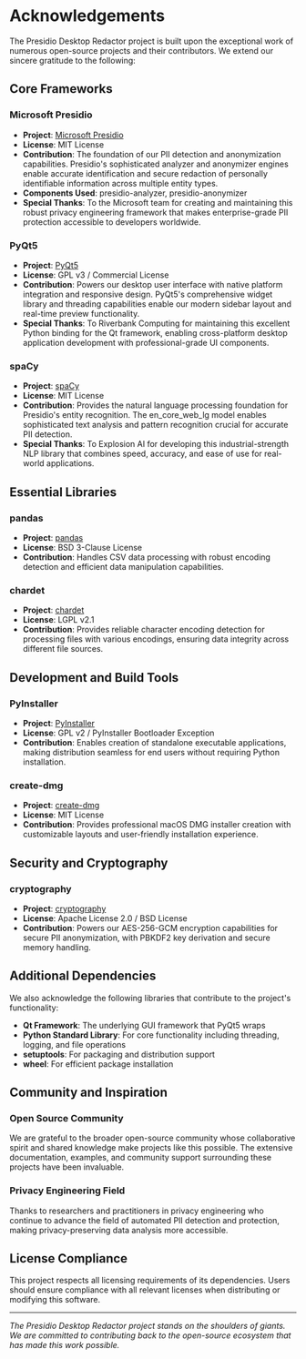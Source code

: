 # Acknowledgements

The Presidio Desktop Redactor project is built upon the exceptional work of numerous open-source projects and their contributors. We extend our sincere gratitude to the following:

## Core Frameworks

### Microsoft Presidio
- **Project**: [Microsoft Presidio](https://github.com/microsoft/presidio)
- **License**: MIT License
- **Contribution**: The foundation of our PII detection and anonymization capabilities. Presidio's sophisticated analyzer and anonymizer engines enable accurate identification and secure redaction of personally identifiable information across multiple entity types.
- **Components Used**: presidio-analyzer, presidio-anonymizer
- **Special Thanks**: To the Microsoft team for creating and maintaining this robust privacy engineering framework that makes enterprise-grade PII protection accessible to developers worldwide.

### PyQt5
- **Project**: [PyQt5](https://www.riverbankcomputing.com/software/pyqt/)
- **License**: GPL v3 / Commercial License
- **Contribution**: Powers our desktop user interface with native platform integration and responsive design. PyQt5's comprehensive widget library and threading capabilities enable our modern sidebar layout and real-time preview functionality.
- **Special Thanks**: To Riverbank Computing for maintaining this excellent Python binding for the Qt framework, enabling cross-platform desktop application development with professional-grade UI components.

### spaCy
- **Project**: [spaCy](https://github.com/explosion/spaCy)
- **License**: MIT License
- **Contribution**: Provides the natural language processing foundation for Presidio's entity recognition. The en_core_web_lg model enables sophisticated text analysis and pattern recognition crucial for accurate PII detection.
- **Special Thanks**: To Explosion AI for developing this industrial-strength NLP library that combines speed, accuracy, and ease of use for real-world applications.

## Essential Libraries

### pandas
- **Project**: [pandas](https://github.com/pandas-dev/pandas)
- **License**: BSD 3-Clause License
- **Contribution**: Handles CSV data processing with robust encoding detection and efficient data manipulation capabilities.

### chardet
- **Project**: [chardet](https://github.com/chardet/chardet)
- **License**: LGPL v2.1
- **Contribution**: Provides reliable character encoding detection for processing files with various encodings, ensuring data integrity across different file sources.

## Development and Build Tools

### PyInstaller
- **Project**: [PyInstaller](https://github.com/pyinstaller/pyinstaller)
- **License**: GPL v2 / PyInstaller Bootloader Exception
- **Contribution**: Enables creation of standalone executable applications, making distribution seamless for end users without requiring Python installation.

### create-dmg
- **Project**: [create-dmg](https://github.com/sindresorhus/create-dmg)
- **License**: MIT License
- **Contribution**: Provides professional macOS DMG installer creation with customizable layouts and user-friendly installation experience.

## Security and Cryptography

### cryptography
- **Project**: [cryptography](https://github.com/pyca/cryptography)
- **License**: Apache License 2.0 / BSD License
- **Contribution**: Powers our AES-256-GCM encryption capabilities for secure PII anonymization, with PBKDF2 key derivation and secure memory handling.

## Additional Dependencies

We also acknowledge the following libraries that contribute to the project's functionality:

- **Qt Framework**: The underlying GUI framework that PyQt5 wraps
- **Python Standard Library**: For core functionality including threading, logging, and file operations
- **setuptools**: For packaging and distribution support
- **wheel**: For efficient package installation

## Community and Inspiration

### Open Source Community
We are grateful to the broader open-source community whose collaborative spirit and shared knowledge make projects like this possible. The extensive documentation, examples, and community support surrounding these projects have been invaluable.

### Privacy Engineering Field
Thanks to researchers and practitioners in privacy engineering who continue to advance the field of automated PII detection and protection, making privacy-preserving data analysis more accessible.

## License Compliance

This project respects all licensing requirements of its dependencies. Users should ensure compliance with all relevant licenses when distributing or modifying this software.

---

*The Presidio Desktop Redactor project stands on the shoulders of giants. We are committed to contributing back to the open-source ecosystem that has made this work possible.*